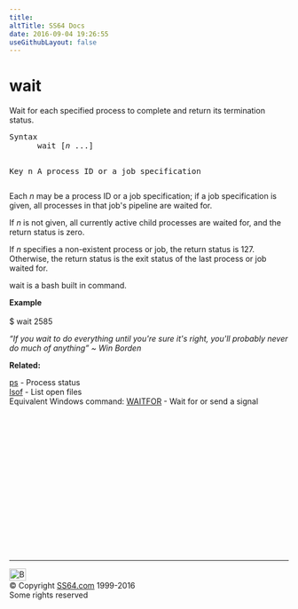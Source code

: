```yaml
---
title:
altTitle: SS64 Docs
date: 2016-09-04 19:26:55
useGithubLayout: false
---
```

<!-- #BeginLibraryItem "/Library/head_osx.lbi" --><!-- #EndLibraryItem --><h1>wait</h1> 
<p>Wait for each specified process to complete and return its termination status. </p>
<pre>Syntax
      wait [<i>n</i> ...] 

Key
   n   A process ID or a job specification</pre>
<p>Each <span class="code"><i>n</i></span> may be a process ID or a job specification; if a job specification is given, all processes in that job's pipeline are waited for. </p>
<p>If <span class="code"><i>n</i></span> is not given, all currently active child processes are waited for, and the return status is zero. </p>
<p>If <span class="code"><i>n</i></span> specifies a non-existent process or job, the return status is 127. Otherwise, the return status is the exit status of the last process or job waited for.</p>
<p>wait is a bash built in command.</p>
<p><b>Example</b><br>
<br>
<span class="code">$ wait 2585</span></p>
<p class="quote"><i>“If you wait to do everything until you're sure it's right, you'll probably never do much of anything” ~ Win Borden</i></p>
<p><b>Related:</b></p>
<p>  <a href="ps.html">ps</a> - Process status<br>
<a href="lsof.html">lsof</a> - List open files<br>
Equivalent Windows command: <a href="../nt/waitfor.html">WAITFOR</a> - Wait for or send a signal</p><!-- #BeginLibraryItem "/Library/foot_osx.lbi" --><p>
<!-- OSX300 -->
<ins class="adsbygoogle" style="display:inline-block;width:300px;height:250px" data-ad-client="ca-pub-6140977852749469" data-ad-slot="1823340303"></ins>
<script>
(adsbygoogle = window.adsbygoogle || []).push({});
</script></p>
<hr>
<div id="bl" class="footer"><a href="wait.html#"><img src="../images/top.png" width="30" height="22" alt="Back to the Top"></a></div>
<div id="br" class="footer, tagline">© Copyright <a href="http://ss64.com/">SS64.com</a> 1999-2016<br>
Some rights reserved</div><!-- #EndLibraryItem -->
